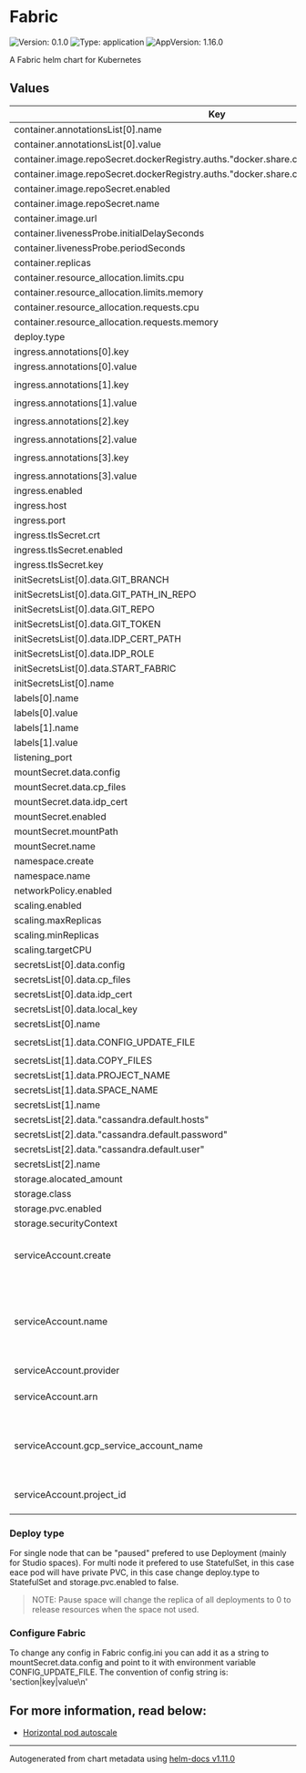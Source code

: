# Fabric

![Version: 0.1.0](https://img.shields.io/badge/Version-0.1.0-informational?style=flat-square) ![Type: application](https://img.shields.io/badge/Type-application-informational?style=flat-square) ![AppVersion: 1.16.0](https://img.shields.io/badge/AppVersion-1.16.0-informational?style=flat-square)

A Fabric helm chart for Kubernetes

## Values

| Key | Type | Default | Description |
|-----|------|---------|-------------|
| container.annotationsList[0].name | string | `"description"` |  |
| container.annotationsList[0].value | string | `"Fabric on Kubernetes"` |  |
| container.image.repoSecret.dockerRegistry.auths."docker.share.cloud.k2view.com".password | string | `""` |  |
| container.image.repoSecret.dockerRegistry.auths."docker.share.cloud.k2view.com".username | string | `""` |  |
| container.image.repoSecret.enabled | bool | `false` |  |
| container.image.repoSecret.name | string | `"registry-secret"` |  |
| container.image.url | string | `""` |  |
| container.livenessProbe.initialDelaySeconds | int | `120` |  |
| container.livenessProbe.periodSeconds | int | `60` |  |
| container.replicas | int | `1` |  |
| container.resource_allocation.limits.cpu | string | `"1"` |  |
| container.resource_allocation.limits.memory | string | `"4Gi"` |  |
| container.resource_allocation.requests.cpu | string | `"0.4"` |  |
| container.resource_allocation.requests.memory | string | `"2Gi"` |  |
| deploy.type | string | `"Deployment"` |  |
| ingress.annotations[0].key | string | `"kubernetes.io/ingress.class"` |  |
| ingress.annotations[0].value | string | `"nginx"` |  |
| ingress.annotations[1].key | string | `"nginx.ingress.kubernetes.io/proxy-body-size"` |  |
| ingress.annotations[1].value | string | `"0"` |  |
| ingress.annotations[2].key | string | `"nginx.ingress.kubernetes.io/proxy-read-timeout"` |  |
| ingress.annotations[2].value | string | `"7d"` |  |
| ingress.annotations[3].key | string | `"nginx.ingress.kubernetes.io/ssl-redirect"` |  |
| ingress.annotations[3].value | string | `"false"` |  |
| ingress.enabled | bool | `true` |  |
| ingress.host | string | `"space-tenant.domain"` |  |
| ingress.port | int | `3213` |  |
| ingress.tlsSecret.crt | string | `""` |  |
| ingress.tlsSecret.enabled | bool | `false` |  |
| ingress.tlsSecret.key | string | `""` |  |
| initSecretsList[0].data.GIT_BRANCH | string | `""` |  |
| initSecretsList[0].data.GIT_PATH_IN_REPO | string | `""` |  |
| initSecretsList[0].data.GIT_REPO | string | `""` |  |
| initSecretsList[0].data.GIT_TOKEN | string | `""` |  |
| initSecretsList[0].data.IDP_CERT_PATH | string | `""` |  |
| initSecretsList[0].data.IDP_ROLE | string | `""` |  |
| initSecretsList[0].data.START_FABRIC | string | `"false"` |  |
| initSecretsList[0].name | string | `"config-init-secrets"` |  |
| labels[0].name | string | `"tenant"` |  |
| labels[0].value | string | `"my-tenant"` |  |
| labels[1].name | string | `"space"` |  |
| labels[1].value | string | `"my-space"` |  |
| listening_port | int | `3213` |  |
| mountSecret.data.config | string | `""` |  |
| mountSecret.data.cp_files | string | `""` |  |
| mountSecret.data.idp_cert | string | `""` |  |
| mountSecret.enabled | bool | `false` |  |
| mountSecret.mountPath | string | `"/opt/apps/fabric/config-secrets"` |  |
| mountSecret.name | string | `"config-secrets"` |  |
| namespace.create | bool | `true` |  |
| namespace.name | string | `"space-tenant"` |  |
| networkPolicy.enabled | bool | `false` |  |
| scaling.enabled | bool | `false` |  |
| scaling.maxReplicas | int | `1` |  |
| scaling.minReplicas | int | `1` |  |
| scaling.targetCPU | int | `90` |  |
| secretsList[0].data.config | string | `""` |  |
| secretsList[0].data.cp_files | string | `""` |  |
| secretsList[0].data.idp_cert | string | `""` |  |
| secretsList[0].data.local_key | string | `""` |  |
| secretsList[0].name | string | `"config-secrets"` |  |
| secretsList[1].data.CONFIG_UPDATE_FILE | string | `"/opt/apps/fabric/config-secret/config"` |  |
| secretsList[1].data.COPY_FILES | string | `""` |  |
| secretsList[1].data.PROJECT_NAME | string | `""` |  |
| secretsList[1].data.SPACE_NAME | string | `""` |  |
| secretsList[1].name | string | `"common-env-secrets"` |  |
| secretsList[2].data."cassandra.default.hosts" | string | `"cassandra-service"` |  |
| secretsList[2].data."cassandra.default.password" | string | `"cassandra"` |  |
| secretsList[2].data."cassandra.default.user" | string | `"cassandra"` |  |
| secretsList[2].name | string | `"cassandra-secrets"` |  |
| storage.alocated_amount | string | `"10Gi"` |  |
| storage.class | string | `"regional-pd"` |  |
| storage.pvc.enabled | bool | `true` |  |
| storage.securityContext | bool | `true` |  |
| serviceAccount.create | bool | `true` | For new sa, creation os sa only in k8s side. |
| serviceAccount.name | string | `""`   | For existing sa, if create is true, name should be an empty string |
| serviceAccount.provider | string | `""` | aws or gcp. |
| serviceAccount.arn | string | `""` | For aws only, iam role arn. |
| serviceAccount.gcp_service_account_name | string |`""`| For gcp only, service account name. |
| serviceAccount.project_id | string |`""`| For gcp only, project id. |

### Deploy type
For single node that can be "paused" prefered to use Deployment (mainly for Studio spaces).
For multi node it prefered to use StatefulSet, in this case eace pod will have private PVC, in this case change deploy.type to StatefulSet and storage.pvc.enabled to false.

> NOTE: Pause space will change the replica of all deployments to 0 to release resources when the space not used.

### Configure Fabric
To change any config in Fabric config.ini you can add it as a string to mountSecret.data.config and point to it with environment variable CONFIG_UPDATE_FILE.
The convention of config string is: 'section|key|value\n'


## For more information, read below:
<ul>
   <li><a href="https://kubernetes.io/docs/tasks/run-application/horizontal-pod-autoscale/">Horizontal pod autoscale</a></li>
</ul>

----------------------------------------------
Autogenerated from chart metadata using [helm-docs v1.11.0](https://github.com/norwoodj/helm-docs/releases/v1.11.0)
